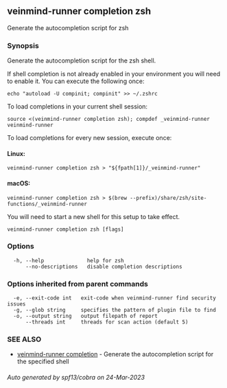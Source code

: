 ## veinmind-runner completion zsh

Generate the autocompletion script for zsh

### Synopsis

Generate the autocompletion script for the zsh shell.

If shell completion is not already enabled in your environment you will need
to enable it.  You can execute the following once:

	echo "autoload -U compinit; compinit" >> ~/.zshrc

To load completions in your current shell session:

	source <(veinmind-runner completion zsh); compdef _veinmind-runner veinmind-runner

To load completions for every new session, execute once:

#### Linux:

	veinmind-runner completion zsh > "${fpath[1]}/_veinmind-runner"

#### macOS:

	veinmind-runner completion zsh > $(brew --prefix)/share/zsh/site-functions/_veinmind-runner

You will need to start a new shell for this setup to take effect.


```
veinmind-runner completion zsh [flags]
```

### Options

```
  -h, --help              help for zsh
      --no-descriptions   disable completion descriptions
```

### Options inherited from parent commands

```
  -e, --exit-code int   exit-code when veinmind-runner find security issues
  -g, --glob string     specifies the pattern of plugin file to find
  -o, --output string   output filepath of report
      --threads int     threads for scan action (default 5)
```

### SEE ALSO

* [veinmind-runner completion](veinmind-runner_completion.md)	 - Generate the autocompletion script for the specified shell

###### Auto generated by spf13/cobra on 24-Mar-2023
